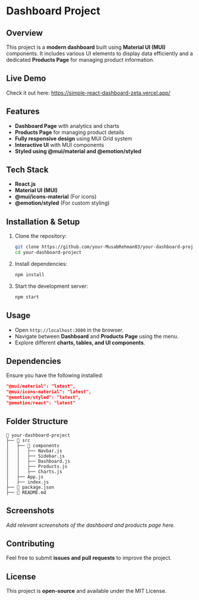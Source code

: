 # Dashboard Project

## Overview
This project is a **modern dashboard** built using **Material UI (MUI)** components. It includes various UI elements to display data efficiently and a dedicated **Products Page** for managing product information.

## Live Demo
Check it out here:
https://simple-react-dashboard-zeta.vercel.app/


## Features
- **Dashboard Page** with analytics and charts
- **Products Page** for managing product details
- **Fully responsive design** using MUI Grid system
- **Interactive UI** with MUI components
- **Styled using @mui/material and @emotion/styled**

## Tech Stack
- **React.js**
- **Material UI (MUI)**
- **@mui/icons-material** (For icons)
- **@emotion/styled** (For custom styling)

## Installation & Setup
1. Clone the repository:
   ```bash
   git clone https://github.com/your-MusabRehman03/your-dashboard-project.git
   cd your-dashboard-project
   ```

2. Install dependencies:
   ```bash
   npm install
   ```

3. Start the development server:
   ```bash
   npm start
   ```

## Usage
- Open `http://localhost:3000` in the browser.
- Navigate between **Dashboard** and **Products Page** using the menu.
- Explore different **charts, tables, and UI components**.

## Dependencies
Ensure you have the following installed:
```json
"@mui/material": "latest",
"@mui/icons-material": "latest",
"@emotion/styled": "latest",
"@emotion/react": "latest"
```

## Folder Structure
```
📂 your-dashboard-project
├── 📁 src
│   ├── 📁 components
│   │   ├── Navbar.js
│   │   ├── Sidebar.js
│   │   ├── Dashboard.js
│   │   ├── Products.js
│   │   ├── Charts.js
│   ├── App.js
│   ├── index.js
├── 📄 package.json
├── 📄 README.md
```

## Screenshots
_Add relevant screenshots of the dashboard and products page here._

## Contributing
Feel free to submit **issues and pull requests** to improve the project.

## License
This project is **open-source** and available under the MIT License.

